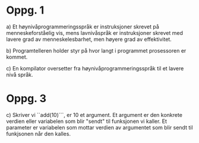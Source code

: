 Oppg. 1
========

a) Et høynivåprogrammeringsspråk er instruksjoner skrevet på menneskeforståelig vis, mens lavnivåspråk er instruksjoner skrevet med lavere grad av menneskelesbarhet, men høyere grad av effektivitet.

b) Programtelleren holder styr på hvor langt i programmet prosessoren er kommet.

c) En kompilator oversetter fra høynivåprogrammeringsspråk til et lavere nivå språk.

Oppg. 3
========

c) Skriver vi ``add(10)```, er 10 et argument. Et argument er den konkrete verdien eller variabelen som blir "sendt" til funksjonen vi kaller. Et parameter er variabelen som mottar verdien av argumentet som blir sendt til funkjsonen når den kalles.
